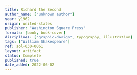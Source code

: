 ```yaml
---
title: Richard the Second
author_name: ["unknown author"]
year: y1962
origin: united-states
publisher: "Washington Square Press"
formats: [book, book-cover]
disciplines: ["graphic-design", typography, illustration]
tags: ["William Shakespeare"]
ref: sol-030-0061
layout: artifact
status: Complete
published: true
date_added: 2022-06-02
---
```

